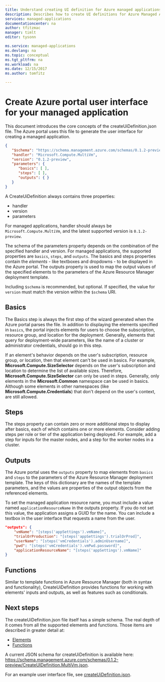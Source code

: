 ```yaml
---
title: Understand creating UI definition for Azure managed applications | Microsoft Docs
description: Describes how to create UI definitions for Azure Managed Applications
services: managed-applications
documentationcenter: na
author: tfitzmac
manager: timlt
editor: tysonn

ms.service: managed-applications
ms.devlang: na
ms.topic: conceptual
ms.tgt_pltfrm: na
ms.workload: na
ms.date: 12/15/2017
ms.author: tomfitz

---
```

# Create Azure portal user interface for your managed application
This document introduces the core concepts of the createUiDefinition.json file. The Azure portal uses this file to generate the user interface for creating a managed application.

```json
{
   "$schema": "https://schema.management.azure.com/schemas/0.1.2-preview/CreateUIDefinition.MultiVm.json#",
   "handler": "Microsoft.Compute.MultiVm",
   "version": "0.1.2-preview",
   "parameters": {
      "basics": [ ],
      "steps": [ ],
      "outputs": { }
   }
}
```

A CreateUiDefinition always contains three properties: 

* handler
* version
* parameters

For managed applications, handler should always be `Microsoft.Compute.MultiVm`, and the latest supported version is `0.1.2-preview`.

The schema of the parameters property depends on the combination of the specified handler and version. For managed applications, the supported properties are `basics`, `steps`, and `outputs`. The basics and steps properties contain the _elements_ - like textboxes and dropdowns - to be displayed in the Azure portal. The outputs property is used to map the output values of the specified elements to the parameters of the Azure Resource Manager deployment template.

Including `$schema` is recommended, but optional. If specified, the value for `version` must match the version within the `$schema` URI.

## Basics
The Basics step is always the first step of the wizard generated when the Azure portal parses the file. In addition to displaying the elements specified in `basics`, the portal injects elements for users to choose the subscription, resource group, and location for the deployment. Generally, elements that query for deployment-wide parameters, like the name of a cluster or administrator credentials, should go in this step.

If an element's behavior depends on the user's subscription, resource group, or location, then that element can't be used in basics. For example, **Microsoft.Compute.SizeSelector** depends on the user's subscription and location to determine the list of available sizes. Therefore, **Microsoft.Compute.SizeSelector** can only be used in steps. Generally, only elements in the **Microsoft.Common** namespace can be used in basics. Although some elements in other namespaces (like **Microsoft.Compute.Credentials**) that don't depend on the user's context, are still allowed.

## Steps
The steps property can contain zero or more additional steps to display after basics, each of which contains one or more elements. Consider adding steps per role or tier of the application being deployed. For example, add a step for inputs for the master nodes, and a step for the worker nodes in a cluster.

## Outputs
The Azure portal uses the `outputs` property to map elements from `basics` and `steps` to the parameters of the Azure Resource Manager deployment template. The keys of this dictionary are the names of the template parameters, and the values are properties of the output objects from the referenced elements.

To set the managed application resource name, you must include a value named `applicationResourceName` in the outputs property. If you do not set this value, the application assigns a GUID for the name. You can include a textbox in the user interface that requests a name from the user.

```json
"outputs": {
    "vmName": "[steps('appSettings').vmName]",
    "trialOrProduction": "[steps('appSettings').trialOrProd]",
    "userName": "[steps('vmCredentials').adminUsername]",
    "pwd": "[steps('vmCredentials').vmPwd.password]",
    "applicationResourceName": "[steps('appSettings').vmName]"
}
```

## Functions
Similar to template functions in Azure Resource Manager (both in syntax and functionality), CreateUiDefinition provides functions for working with elements' inputs and outputs, as well as features such as conditionals.

## Next steps
The createUiDefinition.json file itself has a simple schema. The real depth of it comes from all the supported elements and functions. Those items are described in greater detail at:

- [Elements](create-uidefinition-elements.md)
- [Functions](create-uidefinition-functions.md)

A current JSON schema for createUiDefinition is available here: https://schema.management.azure.com/schemas/0.1.2-preview/CreateUIDefinition.MultiVm.json.

For an example user interface file, see [createUiDefinition.json](https://github.com/Azure/azure-managedapp-samples/blob/master/samples/201-managed-app-using-existing-vnet/createUiDefinition.json).
